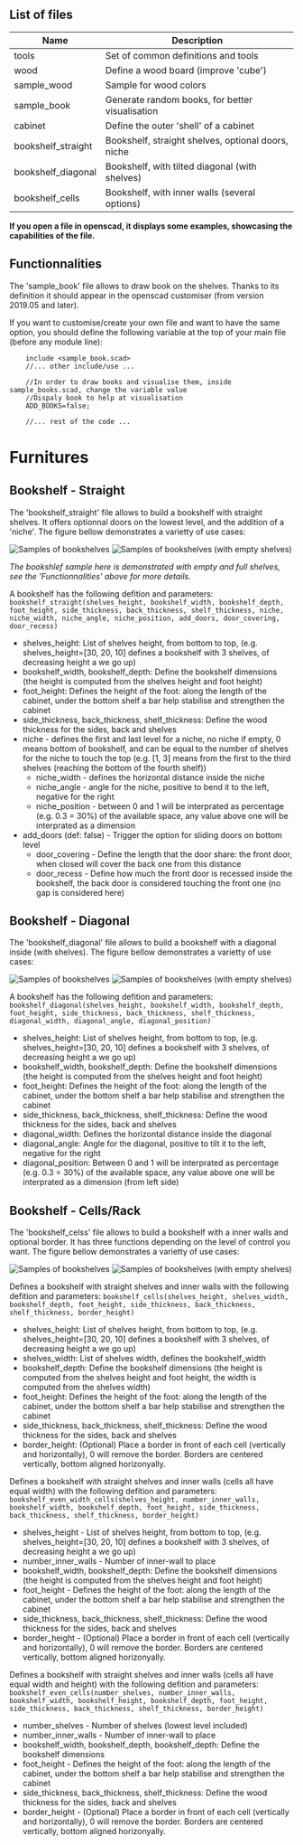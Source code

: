 List of files
-------------

| Name                 | Description                                        |
|----------------------|----------------------------------------------------|
| tools                | Set of common definitions and tools                |
| wood                 | Define a wood board (improve 'cube')               |
| sample_wood          | Sample for wood colors                             |
| sample_book          | Generate random books, for better visualisation    |
| cabinet              | Define the outer 'shell' of a cabinet              |
| bookshelf_straight   | Bookshelf, straight shelves, optional doors, niche |
| bookshelf_diagonal   | Bookshelf, with tilted diagonal (with shelves)     |
| bookshelf_cells      | Bookshelf, with inner walls (several options)      |

**If you open a file in openscad, it displays some examples, showcasing the capabilities of the file.**


Functionnalities
----------------

The 'sample_book' file allows to draw book on the shelves. Thanks to its definition it should appear in the openscad customiser (from version 2019.05 and later).

If you want to customise/create your own file and want to have the same option, you should define the following variable at the top of your main file (before any module line):
```openscad
	include <sample_book.scad>
	//... other include/use ...
	
	//In order to draw books and visualise them, inside sample_books.scad, change the variable value
	//Dispaly book to help at visualisation
	ADD_BOOKS=false;
	
	//... rest of the code ...
```

Furnitures
==========

Bookshelf - Straight
--------------------

The 'bookshelf_straight' file allows to build a bookshelf with straight shelves. It offers optionnal doors on the lowest level, and the addition of a 'niche'.
The figure bellow demonstrates a varietty of use cases:

![Samples of bookshelves](img/bookshelf-straight.png)
![Samples of bookshelves (with empty shelves)](img/bookshelf-straight-empty.png)

_The bookshlef sample here is demonstrated with empty and full shelves, see the 'Functionnalities' above for more details._

A bookshelf has the following defition and parameters:
`bookshelf_straight(shelves_height, bookshelf_width, bookshelf_depth, foot_height, side_thickness, back_thickness, shelf_thickness, niche, niche_width, niche_angle, niche_position, add_doors, door_covering, door_recess)`

* shelves_height: List of shelves height, from bottom to top, (e.g. shelves_height=[30, 20, 10] defines a bookshelf with 3 shelves, of decreasing height a we go up)
* bookshelf_width, bookshelf_depth: Define the bookshelf dimensions (the height is computed from the shelves height and foot height)
* foot_height: Defines the height of the foot: along the length of the cabinet, under the bottom shelf a bar help stabilise and strengthen the cabinet
* side_thickness, back_thickness, shelf_thickness: Define the wood thickness for the sides, back and shelves
* niche - defines the first and last level for a niche, no niche if empty, 0 means bottom of bookshelf, and can be equal to the number of shelves for the niche to touch the top (e.g. [1, 3] means from the first to the third shelves (reaching the bottom of the fourth shelf))
  * niche_width - defines the horizontal distance inside the niche
  * niche_angle - angle for the niche, positive to bend it to the left, negative for the right
  * niche_position - between 0 and 1 will be interprated as percentage (e.g. 0.3 = 30%) of the available space, any value above one will be interprated as a dimension
* add_doors (def: false) - Trigger the option for sliding doors on bottom level
  * door_covering - Define the length that the door share: the front door, when closed will cover the back one from this distance
  * door_recess - Define how much the front door is recessed inside the bookshelf, the back door is considered touching the front one (no gap is considered here)



Bookshelf - Diagonal
--------------------

The 'bookshelf_diagonal' file allows to build a bookshelf with a diagonal inside (with shelves).
The figure bellow demonstrates a varietty of use cases:

![Samples of bookshelves](img/bookshelf-diagonal.png)
![Samples of bookshelves (with empty shelves)](img/bookshelf-diagonal-empty.png)

A bookshelf has the following defition and parameters:
`bookshelf_diagonal(shelves_height, bookshelf_width, bookshelf_depth, foot_height, side_thickness, back_thickness, shelf_thickness, diagonal_width, diagonal_angle, diagonal_position)`

* shelves_height: List of shelves height, from bottom to top, (e.g. shelves_height=[30, 20, 10] defines a bookshelf with 3 shelves, of decreasing height a we go up)
* bookshelf_width, bookshelf_depth: Define the bookshelf dimensions (the height is computed from the shelves height and foot height)
* foot_height: Defines the height of the foot: along the length of the cabinet, under the bottom shelf a bar help stabilise and strengthen the cabinet
* side_thickness, back_thickness, shelf_thickness: Define the wood thickness for the sides, back and shelves
* diagonal_width: Defines the horizontal distance inside the diagonal
* diagonal_angle: Angle for the diagonal, positive to tilt it to the left, negative for the right
* diagonal_position: Between 0 and 1 will be interprated as percentage (e.g. 0.3 = 30%) of the available space, any value above one will be interprated as a dimension (from left side)



Bookshelf - Cells/Rack
----------------------

The 'bookshelf_celss' file allows to build a bookshelf with a inner walls and optional border. It has three functions depending on the level of control you want.
The figure bellow demonstrates a varietty of use cases:

![Samples of bookshelves](img/bookshelf-cells.png)
![Samples of bookshelves (with empty shelves)](img/bookshelf-cells-empty.png)

Defines a bookshelf with straight shelves and inner walls with the following defition and parameters:
`bookshelf_cells(shelves_height, shelves_width, bookshelf_depth, foot_height, side_thickness, back_thickness, shelf_thickness, border_height)`

* shelves_height: List of shelves height, from bottom to top, (e.g. shelves_height=[30, 20, 10] defines a bookshelf with 3 shelves, of decreasing height a we go up)
* shelves_width: List of shelves width, defines the bookshelf_width
* bookshelf_depth: Define the bookshelf dimensions (the height is computed from the shelves height and foot height, the width is computed from the shelves width)
* foot_height: Defines the height of the foot: along the length of the cabinet, under the bottom shelf a bar help stabilise and strengthen the cabinet
* side_thickness, back_thickness, shelf_thickness: Define the wood thickness for the sides, back and shelves
* border_height: (Optional) Place a border in front of each cell (vertically and horizontally), 0 will remove the border. Borders are centered vertically, bottom aligned horizonyally.

Defines a bookshelf with straight shelves and inner walls (cells all have equal width) with the following defition and parameters:
`bookshelf_even_width_cells(shelves_height, number_inner_walls, bookshelf_width, bookshelf_depth, foot_height, side_thickness, back_thickness, shelf_thickness, border_height)`

* shelves_height - List of shelves height, from bottom to top, (e.g. shelves_height=[30, 20, 10] defines a bookshelf with 3 shelves, of decreasing height a we go up)
*  number_inner_walls - Number of inner-wall to place
* bookshelf_width, bookshelf_depth: Define the bookshelf dimensions (the height is computed from the shelves height and foot height)
* foot_height - Defines the height of the foot: along the length of the cabinet, under the bottom shelf a bar help stabilise and strengthen the cabinet
* side_thickness, back_thickness, shelf_thickness: Define the wood thickness for the sides, back and shelves
* border_height - (Optional) Place a border in front of each cell (vertically and horizontally), 0 will remove the border. Borders are centered vertically, bottom aligned horizonyally.

Defines a bookshelf with straight shelves and inner walls (cells all have equal width and height) with the following defition and parameters:
`bookshelf_even_cells(number_shelves, number_inner_walls, bookshelf_width, bookshelf_height, bookshelf_depth, foot_height, side_thickness, back_thickness, shelf_thickness, border_height)`

* number_shelves - Number of shelves (lowest level included)
* number_inner_walls - Number of inner-wall to place
* bookshelf_width, bookshelf_depth, bookshelf_depth: Define the bookshelf dimensions
* foot_height - Defines the height of the foot: along the length of the cabinet, under the bottom shelf a bar help stabilise and strengthen the cabinet
* side_thickness, back_thickness, shelf_thickness: Define the wood thickness for the sides, back and shelves
* border_height - (Optional) Place a border in front of each cell (vertically and horizontally), 0 will remove the border. Borders are centered vertically, bottom aligned horizonyally.
